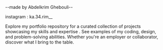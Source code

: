 --made by Abdelkrim Ghebouli--

instagram :  ka.34.rim__

Explore my portfolio repository for a curated collection of projects showcasing my skills and expertise . See examples of my coding, design, and problem-solving abilities. Whether you're an employer or collaborator, discover what I bring to the table.
